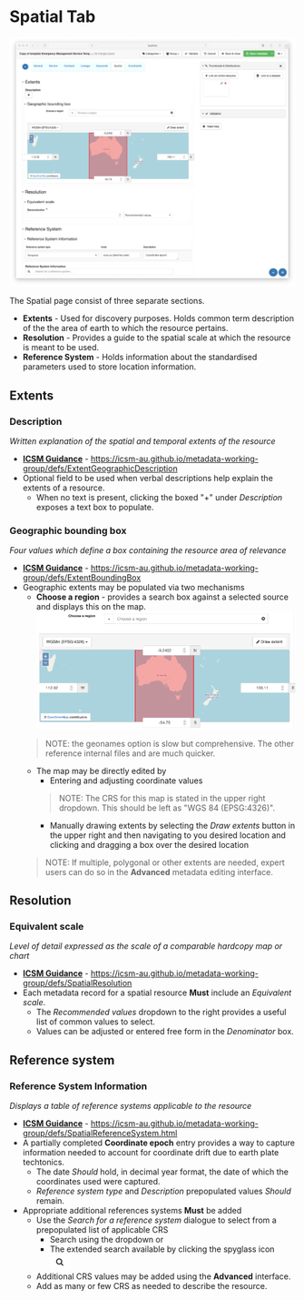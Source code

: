 # Spatial Tab
![Spatial tab screenshot](/images/tabSpatial.png)

The Spatial page consist of three separate sections.
* **Extents** - Used for discovery purposes. Holds common term description of the the area of earth to which the resource pertains. 
* **Resolution** - Provides a guide to the spatial scale at which the resource is meant to be used.
* **Reference System** - Holds information about the standardised parameters used to store location information.

## Extents

### Description
_Written explanation of the spatial and temporal extents of the resource_
* **[ICSM Guidance](https://icsm-au.github.io/metadata-working-group/defs/ExtentGeographicDescription)** - https://icsm-au.github.io/metadata-working-group/defs/ExtentGeographicDescription
* Optional field to be used when verbal descriptions help explain the extents of a resource.
    * When no text is present, clicking the boxed "+" under _Description_ exposes a text box to populate.

### Geographic bounding box
_Four values which define a box containing the resource area of relevance_
* **[ICSM Guidance](https://icsm-au.github.io/metadata-working-group/defs/ExtentBoundingBox)** - https://icsm-au.github.io/metadata-working-group/defs/ExtentBoundingBox
* Geographic extents may be populated via two mechanisms
    * **Choose a region** - provides a search box against a selected source and displays this on the map. ![Choose a region](/images/chooseRegion.png)
    >NOTE: the geonames option is slow but comprehensive. The other reference internal files and are much quicker.
    * The map may be directly edited by 
        * Entering and adjusting coordinate values
        >NOTE: The CRS for this map is stated in the upper right dropdown. This should be left as "WGS 84 (EPSG:4326)".
        * Manually drawing extents by selecting the _Draw extents_ button in the upper right and then navigating to you desired location and clicking and dragging a box over the desired location
    >NOTE: If multiple, polygonal or other extents are needed, expert users can do so in the **Advanced** metadata editing interface.

## Resolution

### Equivalent scale
_Level of detail expressed as the scale of a comparable hardcopy map or chart_
* **[ICSM Guidance](https://icsm-au.github.io/metadata-working-group/defs/SpatialResolution)** - https://icsm-au.github.io/metadata-working-group/defs/SpatialResolution
* Each metadata record for a spatial resource **Must** include an _Equivalent scale_.
    * The _Recommended values_ dropdown to the right provides a useful list of common values to select.
    * Values can be adjusted or entered free form in the _Denominator_ box.

## Reference system

### Reference System Information
_Displays a table of reference systems applicable to the resource_
* **[ICSM Guidance](https://icsm-au.github.io/metadata-working-group/defs/SpatialReferenceSystem.html)** - https://icsm-au.github.io/metadata-working-group/defs/SpatialReferenceSystem.html
* A partially completed **Coordinate epoch** entry provides a way to capture information needed to account for coordinate drift due to earth plate techtonics.
    * The date _Should_ hold, in decimal year format, the date of which the coordinates used were captured.
    * _Reference system type_ and _Description_ prepopulated values _Should_ remain.
* Appropriate additional references systems **Must** be added
    * Use the _Search for a reference system_ dialogue to select from a prepopulated list of applicable CRS
        * Search using the dropdown or
        * The extended search available by clicking the spyglass icon ![spyglass](/images/spyglass.png)
    * Additional CRS values may be added using the **Advanced** interface.
    * Add as many or few CRS as needed to describe the resource.
